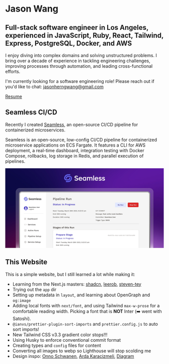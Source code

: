 # Jason Wang

## Full-stack software engineer in Los Angeles, experienced in JavaScript, Ruby, React, Tailwind, Express, PostgreSQL, Docker, and AWS

I enjoy diving into complex domains and solving unstructured problems. I bring over a decade of experience in tackling engineering challenges, improving processes through automation, and leading cross-functional efforts.

I'm currently looking for a software engineering role! Please reach out if you'd like to chat: [jasonherngwang@gmail.com](mailto:jasonherngwang@gmail.com)

[Resume](https://jasonherngwang.com/Jason_Wang_Resume.pdf)

## Seamless CI/CD

Recently I created [Seamless](https://seamless-cicd.com), an open-source CI/CD pipeline for containerized microservices.

Seamless is an open-source, low-config CI/CD pipeline for containerized microservice applications on ECS Fargate. It features a CLI for AWS deployment, a real-time dashboard, integration testing with Docker Compose, rollbacks, log storage in Redis, and parallel execution of pipelines.

![Seamless CI/CD](/public/images/seamless/seamless.webp)

## This Website

This is a simple website, but I still learned a lot while making it:
- Learning from the Next.js masters: [shadcn](https://github.com/shadcn), [leerob](https://github.com/leerob), [steven-tey](https://github.com/steven-tey)
- Trying out the `app` dir
- Setting up metadata in `layout`, and learning about OpenGraph and `og:image`
- Adding local fonts with `next/font`, and using Tailwind `max-w-prose` for a comfortable reading width. Picking a font that is **NOT** Inter (➡️ went with Satoshi).
- `@ianvs/prettier-plugin-sort-imports` and `prettier.config.js` to auto sort imports!
- New Tailwind CSS v3.3 gradient color stops!!!
- Using Husky to enforce conventional commit format
- Creating types and `config` files for content
- Converting all images to webp so Lighthouse will stop scolding me
- Design inspo: [Onno Schwanen](https://onnoschwanen.com/), [Arda Karacizmeli](https://www.ardakaracizmeli.com/), [Diagram](https://diagram.com/)